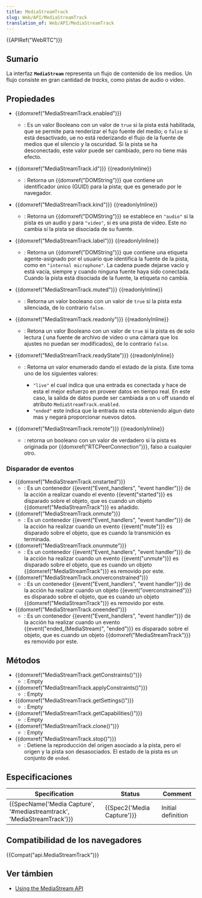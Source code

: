 ```yaml
---
title: MediaStreamTrack
slug: Web/API/MediaStreamTrack
translation_of: Web/API/MediaStreamTrack
---
```

{{APIRef("WebRTC")}}

## Sumario

La interfaz **`MediaStream`** representa un flujo de contenido de los medios. Un flujo consiste en gran cantidad de _tracks_, como pistas de audio o video.

## Propiedades

- {{domxref("MediaStreamTrack.enabled")}}
  - : Es un valor Booleano con un valor de `true` si la pista está habilitada, que se permite para renderizar el fujo fuente del medio; o `false` si está desactivado, ue no está rederizando el flujo de la fuente de medios que el silencio y la oscuridad. Si la pista se ha desconectado, este valor puede ser cambiado, pero no tiene más efecto.
- {{domxref("MediaStreamTrack.id")}} {{readonlyInline}}
  - : Retorna un {{domxref("DOMString")}} que contiene un identificador único (GUID) para la pista; que es generado por le navegador.
- {{domxref("MediaStreamTrack.kind")}} {{readonlyInline}}
  - : Retorna un {{domxref("DOMString")}} se establece en `"audio"` si la pista es un audio y para `"video"`, si es una pista de video. Este no cambia si la pista se disociada de su fuente.
- {{domxref("MediaStreamTrack.label")}} {{readonlyInline}}
  - : Retorna un {{domxref("DOMString")}} que contiene una etiqueta agente-asignado por el usuario que identifica la fuente de la pista, como en `"internal microphone"`. La cadena puede dejarse vacío y está vacía, siempre y cuando ninguna fuente haya sido conectada. Cuando la pista está disociada de la fuente, la etiqueta no cambia.
- {{domxref("MediaStreamTrack.muted")}} {{readonlyInline}}
  - : Retorna un valor booleano con un valor de `true` si la pista esta silenciada, de lo contrario `false`.
- {{domxref("MediaStreamTrack.readonly")}} {{readonlyInline}}
  - : Retona un valor Booleano con un valor de `true` si la pista es de solo lectura ( una fuente de archivo de vídeo o una cámara que los ajustes no puedan ser modificados), de lo contrario `false`.
- {{domxref("MediaStreamTrack.readyState")}} {{readonlyInline}}

  - : Retorna un valor enumerado dando el estado de la pista. Este toma uno de los siguientes valores:

    - `"live"` el cual indica que una entrada es conectada y hace de esta el mejor esfuerzo en proveer datos en tiempo real. En este caso, la salida de datos puede ser cambiada a on u off usando el atributo `MediaStreamTrack.enabled`.
    - `"ended"` este indica que la entrada no esta obteniendo algun dato mas y negará proporcionar nuevos datos.

- {{domxref("MediaStreamTrack.remote")}} {{readonlyInline}}
  - : retorna un booleano con un valor de verdadero si la pista es originada por {{domxref("RTCPeerConnection")}}, falso a cualquier otro.

### Disparador de eventos

- {{domxref("MediaStreamTrack.onstarted")}}
  - : Es un contenedor {{event("Event_handlers", "event handler")}} de la acción a realizar cuando el evento {{event("started")}} es disparado sobre el objeto, que es cuando un objeto {{domxref("MediaStreamTrack")}} es añadido.
- {{domxref("MediaStreamTrack.onmute")}}
  - : Es un contenedor {{event("Event_handlers", "event handler")}} de la acción ha realizar cuando un evento {{event("mute")}} es disparado sobre el objeto, que es cuando la transmición es terminada.
- {{domxref("MediaStreamTrack.onunmute")}}
  - : Es un contenedor {{event("Event_handlers", "event handler")}} de la acción ha realizar cuando un evento {{event("unmute")}} es disparado sobre el objeto, que es cuando un objeto {{domxref("MediaStreamTrack")}} es removido por este.
- {{domxref("MediaStreamTrack.onoverconstrained")}}
  - : Es un contenedor {{event("Event_handlers", "event handler")}} de la acción ha realizar cuando un objeto {{event("overconstrained")}} es disparado sobre el objeto, que es cuando un objeto {{domxref("MediaStreamTrack")}} es removido por este.
- {{domxref("MediaStreamTrack.oneended")}}
  - : Es un contenedor {{event("Event_handlers", "event handler")}} de la acción ha realizar cuando un evento {{event("ended_(MediaStream)", "ended")}} es disparado sobre el objeto, que es cuando un objeto {{domxref("MediaStreamTrack")}} es removido por este.

## Métodos

- {{domxref("MediaStreamTrack.getConstraints()")}}
  - : Empty
- {{domxref("MediaStreamTrack.applyConstraints()")}}
  - : Empty
- {{domxref("MediaStreamTrack.getSettings()")}}
  - : Empty
- {{domxref("MediaStreamTrack.getCapabilities()")}}
  - : Empty
- {{domxref("MediaStreamTrack.clone()")}}
  - : Empty
- {{domxref("MediaStreamTrack.stop()")}}
  - : Detiene la reproducción del origen asociado a la pista, pero el origen y la pista son desasociados. El estado de la pista es un conjunto de `ended`.

## Especificaciones

| Specification                                                                                | Status                               | Comment            |
| -------------------------------------------------------------------------------------------- | ------------------------------------ | ------------------ |
| {{SpecName('Media Capture', '#mediastreamtrack', 'MediaStreamTrack')}} | {{Spec2('Media Capture')}} | Initial definition |

## Compatibilidad de los navegadores

{{Compat("api.MediaStreamTrack")}}

## Ver támbien

- [Using the MediaStream API](/es/docs/WebRTC/MediaStream_API)
